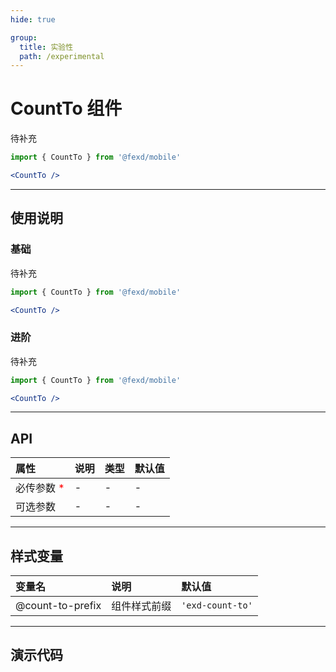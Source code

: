 ```yaml
---
hide: true

group:
  title: 实验性
  path: /experimental
---
```


# CountTo 组件 <ImportCost name="CountTo" />

待补充

<!-- prettier-ignore -->
```jsx | pure
import { CountTo } from '@fexd/mobile'

<CountTo />
```

---

## 使用说明

### 基础

待补充

<!-- prettier-ignore -->
```jsx | pure
import { CountTo } from '@fexd/mobile'

<CountTo />
```

### 进阶

待补充

<!-- prettier-ignore -->
```jsx | pure
import { CountTo } from '@fexd/mobile'

<CountTo />
```

---

## API

| 属性                                         | 说明 | 类型 | 默认值 |
| :------------------------------------------- | :--- | :--- | :----- |
| 必传参数 <span style="color: red;">\*</span> | -    | -    | -      |
| 可选参数                                     | -    | -    | -      |

---

## 样式变量

| 变量名           | 说明         | 默认值           |
| :--------------- | :----------- | :--------------- |
| @count-to-prefix | 组件样式前缀 | `'exd-count-to'` |

---

## 演示代码

<code src="./demos/demo1/index.tsx" />
